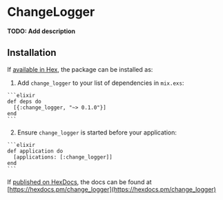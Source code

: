 # ChangeLogger

**TODO: Add description**

## Installation

If [available in Hex](https://hex.pm/docs/publish), the package can be installed as:

  1. Add `change_logger` to your list of dependencies in `mix.exs`:

    ```elixir
    def deps do
      [{:change_logger, "~> 0.1.0"}]
    end
    ```

  2. Ensure `change_logger` is started before your application:

    ```elixir
    def application do
      [applications: [:change_logger]]
    end
    ```

If [published on HexDocs](https://hex.pm/docs/tasks#hex_docs), the docs can
be found at [https://hexdocs.pm/change_logger](https://hexdocs.pm/change_logger)

